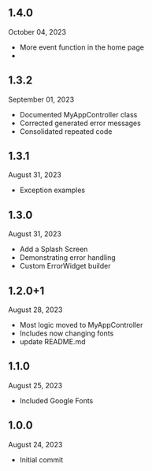 
## 1.4.0
October 04, 2023
- More event function in the home page
- 

## 1.3.2
September 01, 2023
- Documented MyAppController class
- Corrected generated error messages
- Consolidated repeated code

## 1.3.1
August 31, 2023
- Exception examples

## 1.3.0
August 31, 2023
- Add a Splash Screen
- Demonstrating error handling
- Custom ErrorWidget builder

## 1.2.0+1
August 28, 2023
- Most logic moved to MyAppController
- Includes now changing fonts
- update README.md

## 1.1.0
August 25, 2023
- Included Google Fonts

## 1.0.0
August 24, 2023
- Initial commit